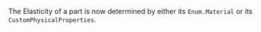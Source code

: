 The Elasticity of a part is now determined by either its `Enum.Material`
or its `CustomPhysicalProperties`.
